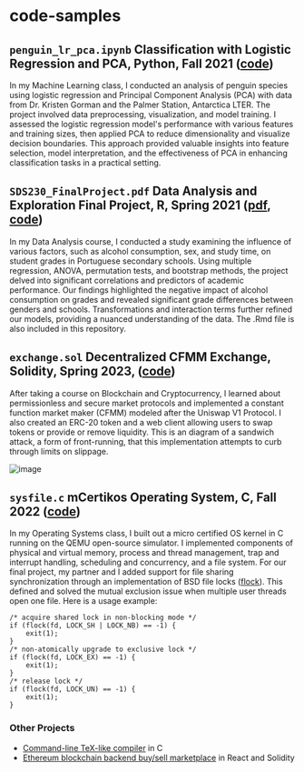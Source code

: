 # code-samples

## `penguin_lr_pca.ipynb` Classification with Logistic Regression and PCA, Python, Fall 2021 ([code](https://github.com/franklinshe/code-samples/blob/master/penguin_lr_pca.ipynb))

In my Machine Learning class, I conducted an analysis of penguin species using logistic regression and Principal Component Analysis (PCA) with data from Dr. Kristen Gorman and the Palmer Station, Antarctica LTER. The project involved data preprocessing, visualization, and model training. I assessed the logistic regression model's performance with various features and training sizes, then applied PCA to reduce dimensionality and visualize decision boundaries. This approach provided valuable insights into feature selection, model interpretation, and the effectiveness of PCA in enhancing classification tasks in a practical setting.

## `SDS230_FinalProject.pdf` Data Analysis and Exploration Final Project, R, Spring 2021 ([pdf](https://github.com/franklinshe/code-samples/blob/master/SDS230_FinalProject.pdf), [code](https://github.com/franklinshe/code-samples/blob/master/SDS230_FinalProject.Rmd))

In my Data Analysis course, I conducted a study examining the influence of various factors, such as alcohol consumption, sex, and study time, on student grades in Portuguese secondary schools. Using multiple regression, ANOVA, permutation tests, and bootstrap methods, the project delved into significant correlations and predictors of academic performance. Our findings highlighted the negative impact of alcohol consumption on grades and revealed significant grade differences between genders and schools. Transformations and interaction terms further refined our models, providing a nuanced understanding of the data. The .Rmd file is also included in this repository.

## `exchange.sol` Decentralized CFMM Exchange, Solidity, Spring 2023, ([code](https://github.com/franklinshe/code-samples/blob/master/exchange.sol))

After taking a course on Blockchain and Cryptocurrency, I learned about permissionless and secure market protocols and implemented a constant function market maker (CFMM) modeled after the Uniswap V1 Protocol. I also created an ERC-20 token and a web client allowing users to swap tokens or provide or remove liquidity. This is an diagram of a sandwich attack, a form of front-running, that this implementation attempts to curb through limits on slippage.

![image](https://github.com/franklinshe/code-samples/assets/65642896/9a4f9f89-6641-4706-9d12-167378259c33)

## `sysfile.c`  mCertikos Operating System, C, Fall 2022 ([code](https://github.com/franklinshe/code-samples/blob/master/sysfile.c#L582))

In my Operating Systems class, I built out a micro certified OS kernel in C running on the QEMU open-source simulator. I implemented components of physical and virtual memory, process and thread management, trap and interrupt handling, scheduling and concurrency, and a file system. For our final project, my partner and I added support for file sharing synchronization through an implementation of BSD file locks ([flock](https://man7.org/linux/man-pages/man2/flock.2.html)). This defined and solved the mutual exclusion issue when multiple user threads open one file. Here is a usage example:

```{c}
/* acquire shared lock in non-blocking mode */
if (flock(fd, LOCK_SH | LOCK_NB) == -1) {
    exit(1);
}
/* non-atomically upgrade to exclusive lock */
if (flock(fd, LOCK_EX) == -1) {
    exit(1);
}
/* release lock */
if (flock(fd, LOCK_UN) == -1) {
    exit(1);
}
```

### Other Projects

- [Command-line TeX-like compiler](https://github.com/franklinshe/tex-macro-processor) in C
- [Ethereum blockchain backend buy/sell marketplace](https://github.com/franklinshe/marketplace-dapp) in React and Solidity

